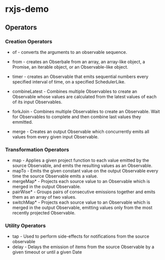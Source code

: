 # rxjs-demo

## Operators
### Creation Operators
- of -  converts the arguments to an observable sequence.
- from - creates an Obserbale from an array, an array-like object, a Promise, an iterable object, or an Observable-like object.
- timer - creates an Observable that emits sequential numbers every specified interval of time, on a specified SchedulerLike.

- combineLatest - Combines multiple Observables to create an Observable whose values are calculated from the latest values of each of its input Observables.
- forkJoin - Combines multiple Observables to create an Observable. Wait for Observables to complete and then combine last values they emmitted.
- merge - Creates an output Observable which concurrently emits all values from every given input Observable.

### Transformation Operators
- map - Applies a given project function to each value emitted by the source Observable, and emits the resulting values as an Observable.
- mapTo - Emits the given constant value on the output Observable every time the source Observable emits a value.
- mergeMap* - Projects each source value to an Observable which is merged in the output Observable.
- pairWise* - Groups pairs of consecutive emissions together and emits them as an array of two values.
- switchMap* - Projects each source value to an Observable which is merged in the output Observable, emitting values only from the most recently projected Observable.


### Utility Operators
- tap - Used to perform side-effects for notifications from the source observable
- delay - Delays the emission of items from the source Observable by a given timeout or until a given Date

